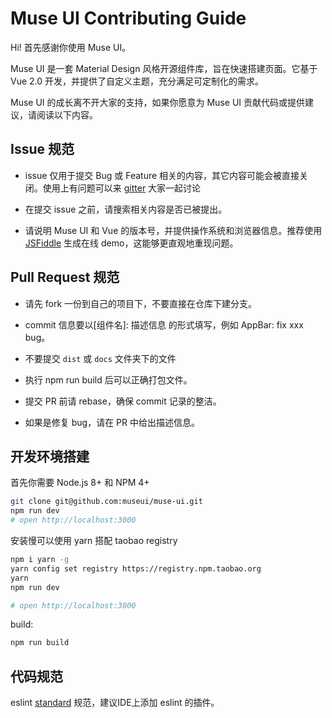 # Muse UI Contributing Guide

Hi! 首先感谢你使用 Muse UI。

Muse UI 是一套 Material Design 风格开源组件库，旨在快速搭建页面。它基于 Vue 2.0 开发，并提供了自定义主题，充分满足可定制化的需求。

Muse UI 的成长离不开大家的支持，如果你愿意为 Muse UI 贡献代码或提供建议，请阅读以下内容。

## Issue 规范

* issue 仅用于提交 Bug 或 Feature 相关的内容，其它内容可能会被直接关闭。使用上有问题可以来 [gitter](https://gitter.im/muse-ui/muse-ui) 大家一起讨论

* 在提交 issue 之前，请搜索相关内容是否已被提出。

* 请说明 Muse UI 和 Vue 的版本号，并提供操作系统和浏览器信息。推荐使用 [JSFiddle](https://jsfiddle.net/) 生成在线 demo，这能够更直观地重现问题。


## Pull Request 规范

* 请先 fork 一份到自己的项目下，不要直接在仓库下建分支。

* commit 信息要以[组件名]: 描述信息 的形式填写，例如 AppBar: fix xxx bug。

* 不要提交 `dist` 或 `docs` 文件夹下的文件

* 执行 npm run build 后可以正确打包文件。

* 提交 PR 前请 rebase，确保 commit 记录的整洁。

* 如果是修复 bug，请在 PR 中给出描述信息。

## 开发环境搭建

首先你需要 Node.js 8+ 和 NPM 4+

```bash
git clone git@github.com:museui/muse-ui.git
npm run dev
# open http://localhost:3000
```

安装慢可以使用 yarn 搭配 taobao registry

```bash
npm i yarn -g
yarn config set registry https://registry.npm.taobao.org
yarn
npm run dev

# open http://localhost:3000
```

build:

```bash
npm run build
```

## 代码规范

eslint [standard](https://github.com/feross/standard/blob/master/RULES.md#javascript-standard-style) 规范，建议IDE上添加 eslint 的插件。
